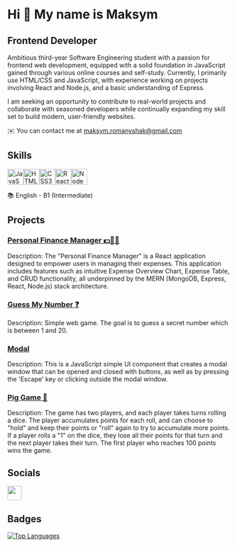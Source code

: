 Hi 👋 My name is Maksym
=======================

Frontend Developer
------------------

Ambitious third-year Software Engineering student with a passion for frontend web development, equipped with a solid foundation in JavaScript gained through 
various online courses and self-study. Currently, I primarily use HTML/CSS and JavaScript, with experience working on projects involving React and Node.js, and a basic understanding of Express.

I am seeking an opportunity to contribute to real-world projects and collaborate with seasoned developers while continually expanding my skill set to build modern, user-friendly websites.

✉️  You can contact me at [maksym.romanyshak@gmail.com](mailto:maksym.romanyshak@gmail.com)

## Skills

<p align="left">
<a href="https://developer.mozilla.org/en-US/docs/Web/JavaScript" target="_blank" rel="noreferrer"><img src="https://raw.githubusercontent.com/danielcranney/readme-generator/main/public/icons/skills/javascript-colored.svg" width="36" height="36" alt="JavaScript" /></a><a href="https://developer.mozilla.org/en-US/docs/Glossary/HTML5" target="_blank" rel="noreferrer"><img src="https://raw.githubusercontent.com/danielcranney/readme-generator/main/public/icons/skills/html5-colored.svg" width="36" height="36" alt="HTML5" /></a><a href="https://www.w3.org/TR/CSS/#css" target="_blank" rel="noreferrer"><img src="https://raw.githubusercontent.com/danielcranney/readme-generator/main/public/icons/skills/css3-colored.svg" width="36" height="36" alt="CSS3" /></a><a href="https://reactjs.org/" target="_blank" rel="noreferrer"><img src="https://raw.githubusercontent.com/danielcranney/readme-generator/main/public/icons/skills/react-colored.svg" width="36" height="36" alt="React" /></a><a href="https://nodejs.org/en/" target="_blank" rel="noreferrer"><img src="https://raw.githubusercontent.com/danielcranney/readme-generator/main/public/icons/skills/nodejs-colored.svg" width="36" height="36" alt="NodeJS" /></a>
</p>

📚 English - B1 (Intermediate)

## Projects
### [Personal Finance Manager 💵👨‍💼](https://github.com/MaksymRomanyshak/PersonalFinanceManager)
Description: The "Personal Finance Manager" is a React application designed to empower users in managing their expenses. This application includes features such as intuitive Expense Overview Chart, Expense Table, and CRUD functionality, all underpinned by the MERN (MongoDB, Express, React, Node.js) stack architecture.
### [Guess My Number ❓](https://github.com/MaksymRomanyshak/GuessMyNumber)
Description: Simple web game. The goal is to guess a secret number which is between 1 and 20.
### [Modal](https://github.com/MaksymRomanyshak/Modal)
Description: This is a JavaScript simple UI component that creates a modal window that can be opened and closed with buttons, as well as by pressing the 'Escape' key or clicking outside the modal window.
### [Pig Game 🎲](https://github.com/MaksymRomanyshak/PigGame)
Description: The game has two players, and each player takes turns rolling a dice. The player accumulates points for each roll, and can choose to "hold" and keep their points or "roll" again to try to accumulate more points. If a player rolls a "1" on the dice, they lose all their points for that turn and the next player takes their turn. The first player who reaches 100 points wins the game.

## Socials

<p align="left"> <a href="https://www.linkedin.com/in/maksym-romanyshak-05447b270/" target="_blank" rel="noreferrer"> <picture> <source media="(prefers-color-scheme: dark)" srcset="https://raw.githubusercontent.com/danielcranney/readme-generator/main/public/icons/socials/linkedin-dark.svg" /> <source media="(prefers-color-scheme: light)" srcset="https://raw.githubusercontent.com/danielcranney/readme-generator/main/public/icons/socials/linkedin.svg" /> <img src="https://raw.githubusercontent.com/danielcranney/readme-generator/main/public/icons/socials/linkedin.svg" width="32" height="32" /> </picture> </a></p>

## Badges

<a href="https://github.com/MaksymRomanyshak" align="left"><img src="https://github-readme-stats.vercel.app/api/top-langs/?username=MaksymRomanyshak&langs_count=10&title_color=ffffff&text_color=ffffff&icon_color=000000&bg_color=0f172a&hide_border=true&locale=en&custom_title=Top%20%Languages" alt="Top Languages" /></a>

